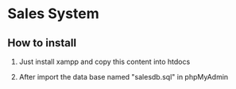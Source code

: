 # Sales System

## How to install
1. Just install xampp and copy this content into htdocs

2. After import the data base named "salesdb.sql" in phpMyAdmin

